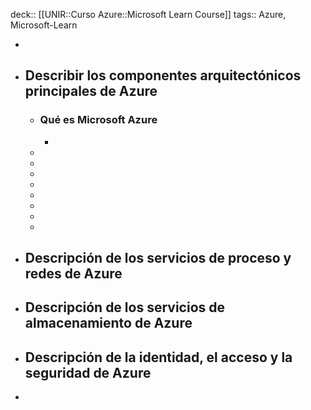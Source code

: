 deck:: [[UNIR::Curso Azure::Microsoft Learn Course]]
tags:: Azure, Microsoft-Learn

-
- ## Describir los componentes arquitectónicos principales de Azure
	- ### Qué es Microsoft Azure
		-
	-
	-
	-
	-
	-
	-
	-
	-
- ## Descripción de los servicios de proceso y redes de Azure
- ## Descripción de los servicios de almacenamiento de Azure
- ## Descripción de la identidad, el acceso y la seguridad de Azure
-